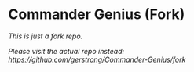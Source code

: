 Commander Genius (Fork)
=======================

_This is just a fork repo._

_Please visit the actual repo instead: \
https://github.com/gerstrong/Commander-Genius/fork_
